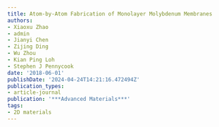 ```yaml
---
title: Atom-by-Atom Fabrication of Monolayer Molybdenum Membranes
authors:
- Xiaoxu Zhao
- admin
- Jianyi Chen
- Zijing Ding
- Wu Zhou
- Kian Ping Loh
- Stephen J Pennycook
date: '2018-06-01'
publishDate: '2024-04-24T14:21:16.472494Z'
publication_types:
- article-journal
publication: '***Advanced Materials***'
tags:
- 2D materials
---
```


